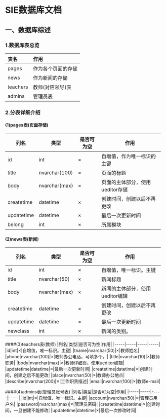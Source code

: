 # SIE数据库文档
## 一、数据库综述
### 1.数据库表总览
|表名 |作用 |
|:------|:------|
|pages|作为各个页面的存储|
|news|作为新闻的存储|
|teachers|教师(对应领导)表|
|admins|管理员表|

### 2.分表详细介绍
#### (1)pages表(页面存储)
|列名|类型|是否可为空|作用|
|-----|-----|-----|-----|
|id|int|×|自增值，作为唯一标识的主键|
|title|nvarchar(100)|×|页面的标题|
|body|nvarchar(max)|×|页面的主体部分，使用ueditor存储|
|createtime|datetime|×|创建时间，创建以后不再更改|
|updatetime|datetime|×|最后一次更新时间|
|belong |int|×|所属模块|

#### (2)news表(新闻)
|列名|类型|是否可为空|作用|
|-----|-----|-----|-----|
|id|int|×|自增值，唯一标识。主键|
|title|nvarchar(50)|×|新闻标题|
|body|nvarchar(max)|×|新闻的主体部分，使用ueditor编辑|
|createtime|datetime|×|创建时间，创建以后不再更改|
|updatetime|datetime|×|最后一次更新时间|
|newclass|int|×|新闻的类别。|

####(3)teachers表(教师)
|列名|类型|是否可为空|作用|
|-----|-----|-----|-----|
|id|int|×|自增值，唯一标识。主键|
|tname|nvarchar(50)|×|教师姓名|
|phone|nvarchar(100)|×|教师办公电话，可填多个。|
|title|nvarchar(10)|×|教师职务|
|body|nvarchar(max)|×|教师详细页。使用ueditor编辑|
|updatetime|datetime|×|最后一次更新时间|
|createtime|datetime|×|创建时间，创建之后不能更改|
|place|nvarchar(50)|×|教师办公地点|
|describe|nvarchar(200)|×|工作职责描述|
|email|nvarchar(100)|×|教师e-mail|

####(4)admins表(管理员账号表)
|列名|类型|是否可为空|作用|
|-----|-----|-----|-----|
|id|int|×|自增值，唯一标识。主键|
|account|nvarchar(50)|×|管理员用户名|
|password|nvarchar(max)|×|管理员密码|
|createtime|datetime|×|创建时间，一旦创建不能修改|
|updatetime|datetime|×|最后一次修改时间|

